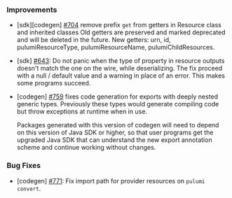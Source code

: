 ### Improvements

- [sdk][codegen] [#704](https://github.com/pulumi/pulumi-java/pull/704)
  remove prefix `get` from getters in Resource class and inherited classes
  Old getters are preserved and marked deprecated and will be deleted in the future.
  New getters: urn, id, pulumiResourceType, pulumiResourceName, pulumiChildResources.

- [sdk] [#643](https://github.com/pulumi/pulumi-java/issues/643):
  Do not panic when the type of property in resource outputs doesn't match
  the one on the wire, while deserializing.
  The fix proceed with a null / default value and a warning in place of an error. 
  This makes some programs succeed.

- [codegen] [#759](https://github.com/pulumi/pulumi-java/pull/759)
  fixes code generation for exports with deeply nested generic types.
  Previously these types would generate compiling code but throw 
  exceptions at runtime when in use.

  Packages generated with this version of codegen will need to depend
  on this version of Java SDK or higher, so that user programs get the 
  upgraded Java SDK that can understand the new export annotation
  scheme and continue working without changes.

### Bug Fixes

- [codegen] [#771](https://github.com/pulumi/pulumi-java/issues/771):
  Fix import path for provider resources on `pulumi convert`.
